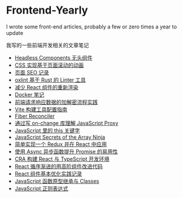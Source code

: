 # Frontend-Yearly

I wrote some front-end articles, probably a few or zero times a year to update

我写的一些前端开发相关的文章笔记

- [Headless Components 无头组件](https://github.com/bouquetrender/front-end-yearly/issues/20)
- [CSS 实现基于页面滚动的动画](https://github.com/bouquetrender/front-end-yearly/issues/19)
- [页面 SEO 记录](https://github.com/bouquetrender/front-end-yearly/issues/17)
- [oxlint 基于 Rust 的 Linter 工具](https://github.com/bouquetrender/front-end-yearly/issues/16)
- [减少 React 组件的重新渲染](https://github.com/bouquetrender/front-end-yearly/issues/15)
- [Docker 笔记](https://github.com/bouquetrender/front-end-yearly/issues/14)
- [前端请求响应数据的加解密流程实践](https://github.com/bouquetrender/front-end-yearly/issues/13)
- [Vite 构建工具配置指南](https://github.com/bouquetrender/front-end-yearly/issues/12)
- [Fiber Reconciler](https://github.com/bouquetrender/Frontend-Yearly/issues/11)
- [通过写 on-change 库理解 JavaScript Proxy](https://github.com/bouquetrender/Frontend-Yearly/issues/1)
- [JavaScript 里的 this 关键字](https://github.com/bouquetrender/Frontend-Yearly/issues/10)
- [JavaScript Secrets of the Array Ninja](https://github.com/bouquetrender/Frontend-Yearly/issues/9)
- [简单实现一个 Redux 并在 React 中应用](https://github.com/bouquetrender/Frontend-Yearly/issues/8)
- [使用 Async 异步函数提升 Promise 的易用性](https://github.com/bouquetrender/Frontend-Yearly/issues/7)
- [CRA 构建 React 与 TypeScript 开发环境](https://github.com/bouquetrender/Frontend-Yearly/issues/2)
- [React 循序渐进的用高阶组件改进代码](https://github.com/bouquetrender/Frontend-Yearly/issues/3)
- [React 组件基本优化实践记录](https://github.com/bouquetrender/Frontend-Yearly/issues/6)
- [JavaScript 函数原型继承与 Classes](https://github.com/bouquetrender/Frontend-Yearly/issues/5)
- [JavaScript 正则表达式](https://github.com/bouquetrender/Frontend-Yearly/issues/4)
